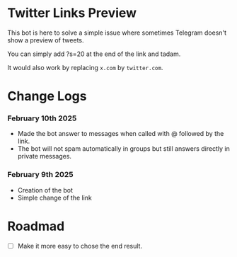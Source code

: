 # Twitter Links Preview

This bot is here to solve a simple issue where sometimes Telegram doesn't show a preview of tweets.

You can simply add ?s=20 at the end of the link and tadam.

It would also work by replacing `x.com` by `twitter.com`.

# Change Logs

### February 10th 2025

- Made the bot answer to messages when called with @ followed by the link.
- The bot will not spam automatically in groups but still answers directly in private messages.

### February 9th 2025

- Creation of the bot
- Simple change of the link

# Roadmad

- [ ] Make it more easy to chose the end result.
